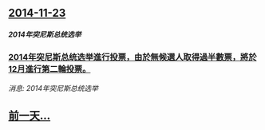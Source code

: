 ## [2014-11-23](/news/2014/11/23/index.md)

##### 2014年突尼斯总统选举
### [2014年突尼斯总统选举進行投票，由於無候選人取得過半數票，將於12月進行第二輪投票。](/news/2014/11/23/2014年突尼斯总统选举進行投票-由於無候選人取得過半數票-將於12月進行第二輪投票.md)
_消息: 2014年突尼斯总统选举_

## [前一天...](/news/2014/11/18/index.md)


